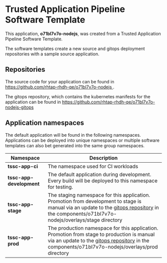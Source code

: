 # Trusted Application Pipeline Software Template

This application, **o71bl7v7o-nodejs**, was created from a Trusted Application Pipeline Software Template.

The software templates create a new source and gitops deployment repositories with a sample source application. 

## Repositories

The source code for your application can be found in [https://github.com/rhtap-rhdh-qe/o71bl7v7o-nodejs ](https://github.com/rhtap-rhdh-qe/o71bl7v7o-nodejs ).
 
The gitops repository, which contains the kubernetes manifests for the application can be found in 
[https://github.com/rhtap-rhdh-qe/o71bl7v7o-nodejs-gitops ](https://github.com/rhtap-rhdh-qe/o71bl7v7o-nodejs-gitops ) 

## Application namespaces 

The default application will be found in the following namespaces. Applications can be deployed into unique namespaces or multiple software templates can also bet generated into the same group namespaces.  

|  Namespace   |  Description   |  
| -------- | -------- |
| **tssc-app-ci** | The namespace used for CI workloads |
| **tssc-app-development** | The default application during development. Every build will be deployed to this namespace for testing. |
| **tssc-app-stage** | The staging namespace for this application. Promotion from development to stage is manual via an update to the [gitops repository](https://github.com/rhtap-rhdh-qe/o71bl7v7o-nodejs-gitops ) in the components/o71bl7v7o-nodejs/overlays/stage directory |
| **tssc-app-prod** | The production namespace for this application. Promotion from stage to production is manual via an update to the [gitops repository](https://github.com/rhtap-rhdh-qe/o71bl7v7o-nodejs-gitops ) in the components/o71bl7v7o-nodejs/overlays/prod directory |